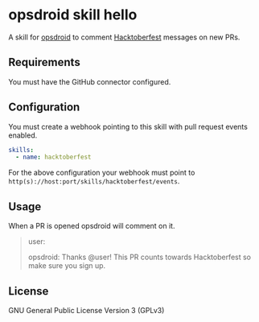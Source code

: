 # opsdroid skill hello

A skill for [opsdroid](https://github.com/opsdroid/opsdroid) to comment [Hacktoberfest]() messages on new PRs.

## Requirements

You must have the GitHub connector configured.

## Configuration

You must create a webhook pointing to this skill with pull request events enabled.

```yaml
skills:
  - name: hacktoberfest
```

For the above configuration your webhook must point to `http(s)://host:port/skills/hacktoberfest/events`.

## Usage

When a PR is opened opsdroid will comment on it.

> user: <raises PR>
>
> opsdroid: Thanks @user! This PR counts towards Hacktoberfest so make sure you sign up.

## License

GNU General Public License Version 3 (GPLv3)
